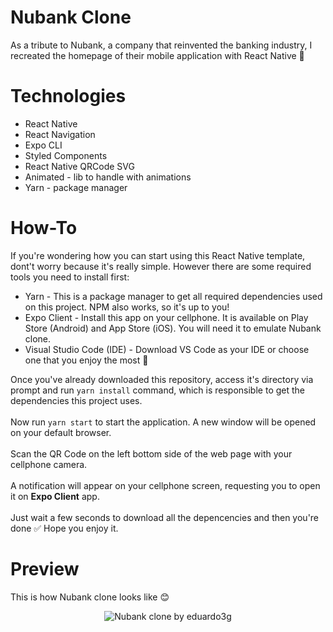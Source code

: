 # Nubank Clone
As a tribute to Nubank, a company that reinvented the banking industry, I recreated the homepage of their mobile application
with React Native 💜

# Technologies
- React Native
- React Navigation
- Expo CLI
- Styled Components
- React Native QRCode SVG
- Animated - lib to handle with animations
- Yarn - package manager

# How-To
If you're wondering how you can start using this React Native template, dont't worry because it's really simple. However there are some
required tools you need to install first:

- Yarn - This is a package manager to get all required dependencies used on this project. NPM also works, so it's up to you!
- Expo Client - Install this app on your cellphone. It is available on Play Store (Android) and App Store (iOS). You will need it to
emulate Nubank clone.
- Visual Studio Code (IDE) - Download VS Code as your IDE or choose one that you enjoy the most  🙂

Once you've already downloaded this repository, access it's directory via prompt and run `yarn install` command, which is responsible to
get the dependencies this project uses.
<br /><br />
Now run `yarn start` to start the application. A new window will be opened on your default browser.
<br /><br />
Scan the QR Code on the left bottom side of the web page with your cellphone camera.
<br /><br />
A notification will appear on your cellphone screen, requesting you to open it on <b>Expo Client</b> app.
<br /><br />
Just wait a few seconds to download all the depencencies and then you're done ✅ Hope you enjoy it.

# Preview
This is how Nubank clone looks like 😊

<p align="center">
  <img src="https://scontent.fcgh7-1.fna.fbcdn.net/v/t1.0-9/s960x960/82290927_2613010272261269_7521055186375147520_o.jpg?_nc_cat=100&_nc_ohc=wWMW0kS9SaYAX-jykH3&_nc_ht=scontent.fcgh7-1.fna&_nc_tp=1002&oh=0570cc2edec5e9bc40f56c718b0f627f&oe=5E9A159E" alt="Nubank clone by eduardo3g" />
</p>
